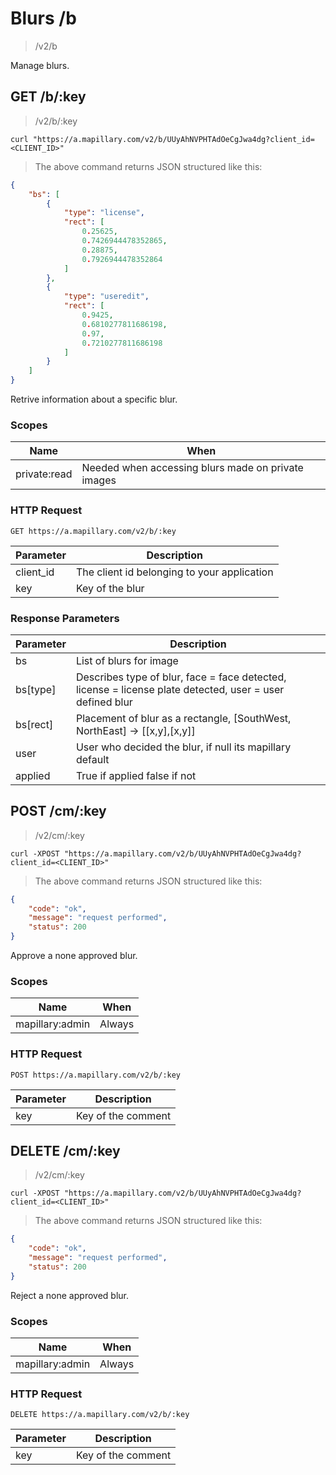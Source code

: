 # Blurs /b

> /v2/b

Manage blurs.

## GET /b/:key

> /v2/b/:key

```curl
curl "https://a.mapillary.com/v2/b/UUyAhNVPHTAdOeCgJwa4dg?client_id=<CLIENT_ID>"
```

> The above command returns JSON structured like this:

```json
{
    "bs": [
        {
            "type": "license",
            "rect": [
                0.25625,
                0.7426944478352865,
                0.28875,
                0.7926944478352864
            ]
        },
        {
            "type": "useredit",
            "rect": [
                0.9425,
                0.6810277811686198,
                0.97,
                0.7210277811686198
            ]
        }
    ]
}
```

Retrive information about a specific blur.

### Scopes

Name | When
-----|-----
private:read | Needed when accessing blurs made on private images

### HTTP Request

`GET https://a.mapillary.com/v2/b/:key`

Parameter | Description
--------- | -----------
client_id | The client id belonging to your application
key | Key of the blur

### Response Parameters

Parameter | Description
--------- | -----------
bs | List of blurs for image
bs[type] | Describes type of blur, face = face detected, license = license plate detected, user = user defined blur
bs[rect] | Placement of blur as a rectangle, [SouthWest, NorthEast] -> [[x,y],[x,y]]
user | User who decided the blur, if null its mapillary default
applied | True if applied false if not


## POST /cm/:key

> /v2/cm/:key

```curl
curl -XPOST "https://a.mapillary.com/v2/b/UUyAhNVPHTAdOeCgJwa4dg?client_id=<CLIENT_ID>"
```

> The above command returns JSON structured like this:

```json
{
    "code": "ok",
    "message": "request performed",
    "status": 200
}
```

Approve a none approved blur.

### Scopes

Name | When
-----|-----
mapillary:admin | Always

### HTTP Request

`POST https://a.mapillary.com/v2/b/:key`

Parameter | Description
--------- | -----------
key | Key of the comment

## DELETE /cm/:key

> /v2/cm/:key

```curl
curl -XPOST "https://a.mapillary.com/v2/b/UUyAhNVPHTAdOeCgJwa4dg?client_id=<CLIENT_ID>"
```

> The above command returns JSON structured like this:

```json
{
    "code": "ok",
    "message": "request performed",
    "status": 200
}
```

Reject a none approved blur.

### Scopes

Name | When
-----|-----
mapillary:admin | Always

### HTTP Request

`DELETE https://a.mapillary.com/v2/b/:key`

Parameter | Description
--------- | -----------
key | Key of the comment
